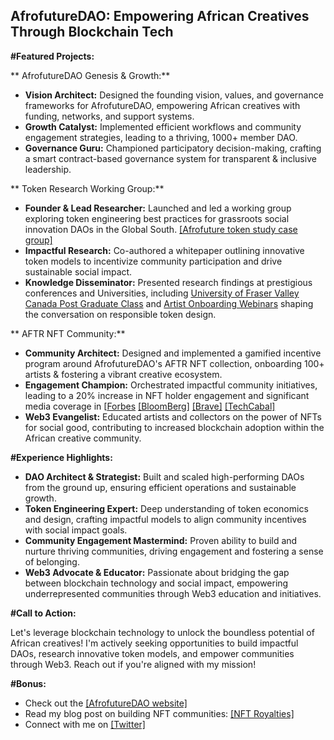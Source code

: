 ##  AfrofutureDAO: Empowering African Creatives Through Blockchain Tech

**#Featured Projects:**

** AfrofutureDAO Genesis & Growth:**

* **Vision Architect:** Designed the founding vision, values, and governance frameworks for AfrofutureDAO, empowering African creatives with funding, networks, and support systems.
* **Growth Catalyst:** Implemented efficient workflows and community engagement strategies, leading to a thriving, 1000+ member DAO.
* **Governance Guru:** Championed participatory decision-making, crafting a smart contract-based governance system for transparent & inclusive leadership.

** Token Research Working Group:**

* **Founder & Lead Researcher:** Launched and led a working group exploring token engineering best practices for grassroots social innovation DAOs in the Global South.  [[Afrofuture token study case group]](https://snapshot.org/#/afrofuture.eth/proposal/0x2a0e8af6bf11961015c25d52f00a323827080dbf5d2181cb3593962e9014114a)
* **Impactful Research:** Co-authored a whitepaper outlining innovative token models to incentivize community participation and drive sustainable social impact.
* **Knowledge Disseminator:** Presented research findings at prestigious conferences and Universities, including [University of Fraser Valley Canada Post Graduate Class](https://drive.google.com/file/d/1eNJiyqhETDrmDQAkzTFQVGcT5VCAn3zJ/view?ts=62ae28f6) and [Artist Onboarding Webinars](https://drive.google.com/file/d/15vESkdHGExHYV37Zj-QFB-fAslaK5SrU/view?usp=drive_link) shaping the conversation on responsible token design.

** AFTR NFT Community:**

* **Community Architect:** Designed and implemented a gamified incentive program around AfrofutureDAO's AFTR NFT collection, onboarding 100+ artists & fostering a vibrant creative ecosystem.
* **Engagement Champion:** Orchestrated impactful community initiatives, leading to a 20% increase in NFT holder engagement and significant media coverage in [[Forbes](https://www.forbesafrica.com/technology/2021/07/17/why-nfts-are-having-an-arty-moment/) [[BloomBerg]](https://www.bloomberg.com/news/articles/2022-04-09/filmer-of-ethiopia-famine-is-face-of-nft-to-archive-african-past) [[Brave]](https://brave.com/afrofuturedao/) [[TechCabal]](https://techcabal.com/2022/05/25/afrofuturedao-announces-partnership-with-brave-browser-to-amplify-and-support-indigenous-african-creators/)
* **Web3 Evangelist:** Educated artists and collectors on the power of NFTs for social good, contributing to increased blockchain adoption within the African creative community.

**#Experience Highlights:**

* **DAO Architect & Strategist:** Built and scaled high-performing DAOs from the ground up, ensuring efficient operations and sustainable growth.
* **Token Engineering Expert:** Deep understanding of token economics and design, crafting impactful models to align community incentives with social impact goals.
* **Community Engagement Mastermind:** Proven ability to build and nurture thriving communities, driving engagement and fostering a sense of belonging.
* **Web3 Advocate & Educator:** Passionate about bridging the gap between blockchain technology and social impact, empowering underrepresented communities through Web3 education and initiatives.

**#Call to Action:**

Let's leverage blockchain technology to unlock the boundless potential of African creatives! I'm actively seeking opportunities to build impactful DAOs, research innovative token models, and empower communities through Web3. Reach out if you're aligned with my mission!

**#Bonus:**

* Check out the [[AfrofutureDAO website]](https://derived.art/)
* Read my blog post on building NFT communities: [[NFT Royalties]](https://mozartcultures.com/en/nft-royalties/)
* Connect with me on [[Twitter]](https://twitter.com/afrofutureai)

